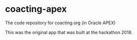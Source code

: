 # coacting-apex
The code repository for coacting.org (in Oracle APEX)

This was the original app that was built at the hackathon 2018.
